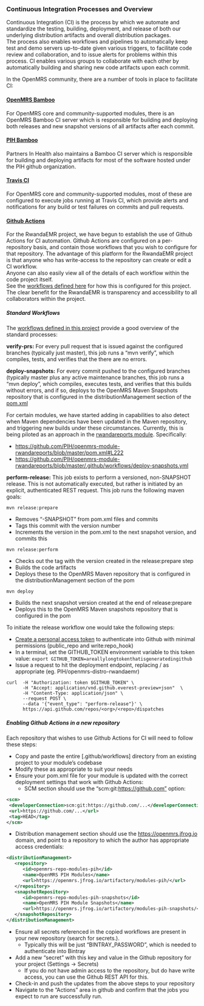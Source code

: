 ### Continuous Integration Processes and Overview

Continuous Integration (CI) is the process by which we automate and standardize the testing, building, deployment, 
and release of  both our underlying distribution artifacts and overall distribution packages.  
The process also enables workflows and pipelines to automatically keep test and demo servers up-to-date given various 
triggers, to facilitate code review and collaboration, and to issue alerts for problems within this process.  CI enables
various groups to collaborate with each other by automatically building and sharing new code artifacts upon each commit.

In the OpenMRS community, there are a number of tools in place to facilitate CI:

#### [OpenMRS Bamboo](https://ci.openmrs.org/)

For OpenMRS core and community-supported modules, there is an OpenMRS Bamboo CI server which is responsible for building 
and deploying both releases and new snapshot versions of all artifacts after each commit.

#### [PIH Bamboo](http://bamboo.pih-emr.org:8085/)

Partners In Health also maintains a Bamboo CI server which is responsible for building and deploying artifacts for most
of the software hosted under the PIH github organization.

#### [Travis CI](https://ci.openmrs.org/)

For OpenMRS core and community-supported modules, most of these are configured to execute jobs running at Travis CI, which
provide alerts and notifications for any build or test failures on commits and pull requests.

#### [Github Actions](https://github.com/features/actions)

For the RwandaEMR project, we have begun to establish the use of Github Actions for CI automation.
Github Actions are configured on a per-repository basis, and contain those workflows that you wish to configure 
for that repository.  The advantage of this platform for the RwandaEMR project is that anyone
who has write-access to the repository can create or edit a CI workflow.  
Anyone can also easily view all of the details of each workflow within the code project itself.  
See the [workflows defined here](../.github/workflows) for how this is configured for this project.
The clear benefit for the RwandaEMR is transparency and accessibility to all collaborators within the project.

##### Standard Workflows

The [workflows defined in this project](../.github/workflows) provide a good overview of the standard processes:

**verify-prs:**
For every pull request that is issued against the configured branches (typically just master), 
this job runs a “mvn verify”, which compiles, tests, and verifies that the there are no errors.

**deploy-snapshots:**
For every commit pushed to the configured branches (typically master plus any active maintenance branches, 
this job runs a “mvn deploy”, which compiles, executes tests, and verifies that this builds without errors, 
and if so, deploys to the OpenMRS Maven Snapshots repository that is configured in the distributionManagement
 section of the [pom.xml](../pom.xml)
 
For certain modules, we have started adding in capabilities to also detect when Maven dependencies have been updated
in the Maven repository, and triggering new builds under these circumstances.  Currently, this is being piloted 
as an approach in the [rwandareports module](https://github.com/PIH/openmrs-module-rwandareports).  Specifically:
* https://github.com/PIH/openmrs-module-rwandareports/blob/master/pom.xml#L222
* https://github.com/PIH/openmrs-module-rwandareports/blob/master/.github/workflows/deploy-snapshots.yml

**perform-release:**
This job exists to perform a versioned, non-SNAPSHOT release.  This is not automatically executed, 
but rather is initiated by an explicit, authenticated REST request.  This job runs the following maven goals:

```mvn release:prepare```
- Removes “-SNAPSHOT” from pom.xml files and commits
- Tags this commit with the version number
- Increments the version in the pom.xml to the next snapshot version, and commits this

```mvn release:perform```
- Checks out the tag with the version created in the release:prepare step
- Builds the code artifacts
- Deploys these to the OpenMRS Maven repository that is configured in the distributionManagement section of the pom

```mvn deploy```
- Builds the next snapshot version created at the end of release:prepare
- Deploys this to the OpenMRS Maven snapshots repository that is configured in the pom

To initiate the release workflow one would take the following steps:
* [Create a personal access token](https://help.github.com/en/github/authenticating-to-github/creating-a-personal-access-token-for-the-command-line) 
to authenticate into Github with minimal permissions (public_repo and write:repo_hook)
* In a terminal, set the GITHUB_TOKEN environment variable to this token value:
```export GITHUB_TOKEN=areallylongtokenthatisgeneratedingithub```
* Issue a request to hit the deployment endpoint, replacing <org>/<repo> as appropriate (eg. PIH/openmrs-distro-rwandaemr)
```
curl  -H "Authorization: token $GITHUB_TOKEN" \
      -H "Accept: application/vnd.github.everest-preview+json"  \
      -H "Content-Type: application/json" \
      --request POST \
      --data '{"event_type": "perform-release"}' \
      https://api.github.com/repos/<org>/<repo>/dispatches
```

##### Enabling Github Actions in a new repository

Each repository that wishes to use Github Actions for CI will need to follow these steps:

* Copy and paste the entire [.github/workflows] directory from an existing project to your module’s codebase
* Modify these as appropriate to suit your needs
* Ensure your pom.xml file for your module is updated with the correct deployment settings that work with Github Actions:
  - SCM section should use the “scm:git:https://github.com” option:
```xml
<scm>
 <developerConnection>scm:git:https://github.com/...</developerConnection>
 <url>https://github.com/...</url>
 <tag>HEAD</tag>
</scm>
```
  - Distribution management section should use the https://openmrs.jfrog.io domain, and point to a repository to which
  the author has appropriate access credentials:

```xml
<distributionManagement>
   <repository>
      <id>openmrs-repo-modules-pih</id>
      <name>OpenMRS PIH Modules</name>
      <url>https://openmrs.jfrog.io/artifactory/modules-pih/</url>
   </repository>
   <snapshotRepository>
      <id>openmrs-repo-modules-pih-snapshots</id>
      <name>OpenMRS PIH Module Snapshots</name>
      <url>https://openmrs.jfrog.io/artifactory/modules-pih-snapshots/</url>
   </snapshotRepository>
</distributionManagement>
```
* Ensure all secrets referenced in the copied workflows are present in your new repository (search for secrets.).  
  - Typically this will be just “BINTRAY_PASSWORD”, which is needed to authenticate into Bintray
* Add a new “secret” with this key and value in the Github repository for your project (Settings → Secrets)
  - If you do not have admin access to the repository, but do have write access, you can use the Github REST API for this.
* Check-in and push the updates from the above steps to your repository
* Navigate to the “Actions” area in github and confirm that the jobs you expect to run are successfully run.
